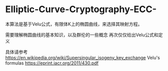 # Elliptic-Curve-Cryptography-ECC-
本算法是基于Velu公式，有限体K上的椭圆曲线，来选择其映射方程。

需要理解椭圆曲线的基本知识，以及群伦的一些概念
再次仅仅给出Velu公式和定义

具体请参考
https://en.wikipedia.org/wiki/Supersingular_isogeny_key_exchange
Velu's formulas
https://eprint.iacr.org/2011/430.pdf
